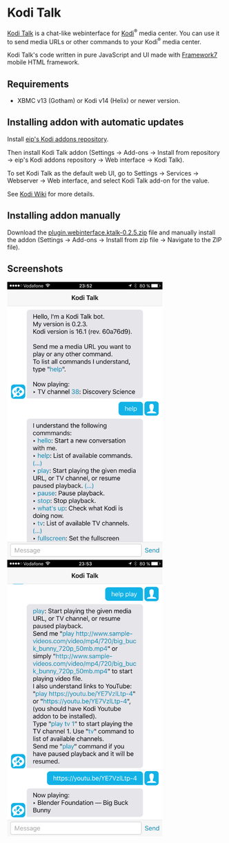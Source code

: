 # Kodi Talk

[Kodi Talk](https://github.com/eip/kodi.webinterface.ktalk) is a chat-like webinterface for [Kodi](https://kodi.tv)<sup>®</sup> media center.
You can use it to send media URLs or other commands to your Kodi<sup>®</sup> media center.

Kodi Talk's code written in pure JavaScript and UI made with [Framework7](http://framework7.io/) mobile HTML framework.

## Requirements

- XBMC v13 (Gotham) or Kodi v14 (Helix) or newer version.

## Installing addon with automatic updates

Install [eip's Kodi addons repository](https://github.com/eip/kodi.repository.eip).

Then install Kodi Talk addon (Settings → Add-ons → Install from repository → eip's Kodi addons repository → Web interface → Kodi Talk).

To set Kodi Talk as the default web UI, go to Settings → Services → Webserver → Web interface, and select Kodi Talk add-on for the value.

See [Kodi Wiki](http://kodi.wiki/view/Web_interface) for more details.

## Installing addon manually

Download the [plugin.webinterface.ktalk-0.2.5.zip](https://github.com/eip/kodi.webinterface.ktalk/raw/master/plugin.webinterface.ktalk-0.2.5.zip) file and manually install the addon (Settings → Add-ons → Install from zip file → Navigate to the ZIP file).

## Screenshots

<img src="https://github.com/eip/kodi.webinterface.ktalk/raw/master/screenshot.png" alt="Screenshot" width="360" height="640"/>
<img src="https://github.com/eip/kodi.webinterface.ktalk/raw/master/screenshot-2.png" alt="Screenshot" width="360" height="640"/>
